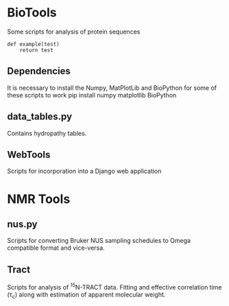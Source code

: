 BioTools
========
Some scripts for analysis of protein sequences

	def example(test)
		return test
## Dependencies
It is necessary to install the Numpy, MatPlotLib and BioPython for some of these scripts to work
	pip install numpy matplotlib BioPython

## data_tables.py
Contains hydropathy tables.

## WebTools
Scripts for incorporation into a Django web application

NMR Tools
=========

## nus.py
Scripts for converting Bruker NUS sampling schedules to Omega compatible format and vice-versa.

## Tract
Scripts for analysis of <sup>15</sup>N-TRACT data. Fitting and effective correlation time (&tau;<sub>c</sub>) along with estimation of apparent molecular weight.  
